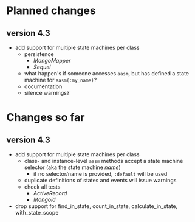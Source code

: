 # Planned changes

## version 4.3

 * add support for multiple state machines per class
   * persistence
     * _MongoMapper_
     * _Sequel_
   * what happen's if someone accesses `aasm`, but has defined a
     state machine for `aasm(:my_name)`?
   * documentation
   * silence warnings?

# Changes so far

## version 4.3

 * add support for multiple state machines per class
   * class- and instance-level `aasm` methods accept a state machine selector
     (aka the state machine _name_)
     * if no selector/name is provided, `:default` will be used
   * duplicate definitions of states and events will issue warnings
   * check all tests
     * _ActiveRecord_
     * _Mongoid_
 * drop support for find_in_state, count_in_state, calculate_in_state, with_state_scope
